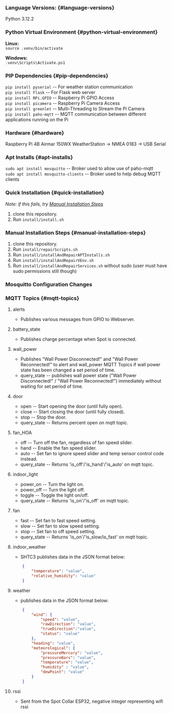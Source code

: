 ### Language Versions: {#language-versions}
Python 3.12.2

### Python Virtual Environment {#python-virtual-environment}
**Linux:**  
`source .venv/bin/activate`  

**Windows:**  
`.venv\Scripts\Activate.ps1`

### PIP Dependencies {#pip-dependencies}
`pip install pyserial` -- For weather station communication  
`pip install Flask` -- For Flask web server  
`pip install RPi.GPIO` -- Raspberry Pi GPIO Access  
`pip install picamera` -- Raspberry Pi Camera Access  
`pip install greenlet` -- Multi-Threading to Stream the Pi Camera  
`pip install paho-mqtt` -- MQTT communication between different applications running on the Pi

### Hardware {#hardware}
Raspberry Pi 4B
Airmar 150WX WeatherStation → NMEA 0183 → USB Serial

### Apt Installs {#apt-installs}
`sudo apt install mosquitto` -- Broker used to allow use of paho-mqtt  
`sudo apt install mosquitto-clients` -- Broker used to help debug MQTT clients

### Quick Installation {#quick-installation}
*Note: if this fails, try [Manual Installation Steps](#manual-installation-steps)*  
1. clone this repository.
2. Run `install/install.sh`

### Manual Installation Steps {#manual-installation-steps}
1. clone this repository.
2. Run `install/repairScripts.sh`
3. Run `install/installAndRepairAPTInstalls.sh`
4. Run `install/installAndRepairVEnv.sh`
5. Run `install/installAndRepairServices.sh` without sudo (user must have sudo permissions still though)


### Mosquitto Configuration Changes


### MQTT Topics {#mqtt-topics}

1. alerts 
    - Publishes various messages from GPIO to Webserver.

2. battery_state
    - Publishes charge percentage when Spot is connected.

2. wall_power
    - Publishes "Wall Power Disconnected!" and "Wall Power Reconnected!" to alert and wall_power MQTT Topics if wall power state has been changed a set period of time.
    - query_state -- publishes wall power state ("Wall Power Disconnected!" / "Wall Power Reconnected!") immediately without waiting for set period of time.

3. door
    - open -- Start opening the door (until fully open).
    - close -- Start closing the door (until fully closed).
    - stop -- Stop the door.
    - query_state -- Returns percent open on mqtt topic.

4. fan_HOA
    - off -- Turn off the fan, regardless of fan speed slider.
    - hand -- Enable the fan speed slider.
    - auto -- Set fan to ignore speed slider and temp sensor control code instead.
    - query_state -- Returns 'is_off'/'is_hand'/'is_auto' on mqtt topic.

5. indoor_light
    - power_on -- Turn the light on.
    - power_off -- Turn the light off.
    - toggle -- Toggle the light on/off.
    - query_state -- Returns 'is_on'/'is_off' on mqtt topic.

6. fan
    - fast -- Set fan to fast speed setting.
    - slow -- Set fan to slow speed setting.
    - stop -- Set fan to off speed setting.
    - query_state -- Returns 'is_on'/'is_slow/is_fast' on mqtt topic.

7. indoor_weather
    - SHTC3 publishes data in the JSON format below:  
    ```json
        {
            "temperature": "value",
            "relative_humidity": "value"
        }
    ```

8. weather
    - publishes data in the JSON format below:  
    ```json
        {
            "wind": {
                "speed": "value",
                "rawDirection": "value",
                "trueDirection":"value",
                "status": "value"
            },
            "heading": "value",
            "meteorological": {
                "pressureMercury": "value",
                "pressureBars": "value",
                "temperature": "value",
                "humidity" : "value",
                "dewPoint": "value"
            }
        }
    ```

9. rssi
    - Sent from the Spot Collar ESP32, negative integer representing wifi rssi




